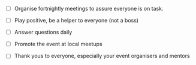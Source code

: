 
- [ ] Organise fortnightly meetings to assure everyone is on task.
- [ ] Play positive, be a helper to everyone (not a boss)
- [ ] Answer questions daily
- [ ] Promote the event at local meetups


- [ ] Thank yous to everyone, especially your event organisers and mentors
